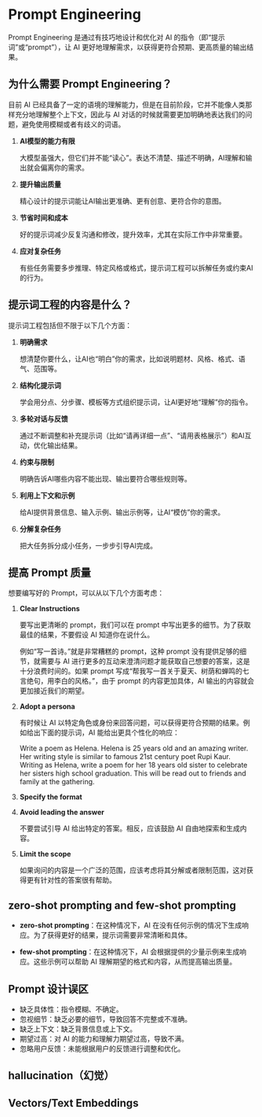 # Prompt Engineering

Prompt Engineering 是通过有技巧地设计和优化对 AI 的指令（即“提示词”或“prompt”），让 AI 更好地理解需求，以获得更符合预期、更高质量的输出结果。

## 为什么需要 Prompt Engineering？

目前 AI 已经具备了一定的语境的理解能力，但是在目前阶段，它并不能像人类那样充分地理解整个上下文，因此与 AI 对话的时候就需要更加明确地表达我们的问题，避免使用模糊或者有歧义的词语。

1. **AI模型的能力有限**

   大模型虽强大，但它们并不能“读心”。表达不清楚、描述不明确，AI理解和输出就会偏离你的需求。

1. **提升输出质量**

   精心设计的提示词能让AI输出更准确、更有创意、更符合你的意图。

1. **节省时间和成本**

   好的提示词减少反复沟通和修改，提升效率，尤其在实际工作中非常重要。

1. **应对复杂任务**

   有些任务需要多步推理、特定风格或格式，提示词工程可以拆解任务或约束AI的行为。

## 提示词工程的内容是什么？

提示词工程包括但不限于以下几个方面：

1. **明确需求**

   想清楚你要什么，让AI也“明白”你的需求，比如说明题材、风格、格式、语气、范围等。

2. **结构化提示词**

   学会用分点、分步骤、模板等方式组织提示词，让AI更好地“理解”你的指令。

3. **多轮对话与反馈**

   通过不断调整和补充提示词（比如“请再详细一点”、“请用表格展示”）和AI互动，优化输出结果。

4. **约束与限制**

   明确告诉AI哪些内容不能出现、输出要符合哪些规则等。

5. **利用上下文和示例**

   给AI提供背景信息、输入示例、输出示例等，让AI“模仿”你的需求。

6. **分解复杂任务**

   把大任务拆分成小任务，一步步引导AI完成。

## 提高 Prompt 质量

想要编写好的 Prompt，可以从以下几个方面考虑：

1. **Clear Instructions**

   要写出更清晰的 prompt，我们可以在 prompt 中写出更多的细节。为了获取最佳的结果，不要假设 AI 知道你在说什么。

   例如“写一首诗。”就是非常糟糕的 prompt，这种 prompt 没有提供足够的细节，就需要与 AI 进行更多的互动来澄清问题才能获取自己想要的答案，这是十分浪费时间的。如果 prompt 写成“帮我写一首关于夏天、树荫和蝉鸣的七言绝句，用李白的风格。”，由于 prompt 的内容更加具体，AI 输出的内容就会更加接近我们的期望。

2. **Adopt a persona**

   有时候让 AI 以特定角色或身份来回答问题，可以获得更符合预期的结果。例如给出下面的提示词，AI 能给出更具个性化的响应：

   Write a poem as Helena. Helena is 25 years old and an amazing writer. Her writing style is similar to famous 21st century poet Rupi Kaur. Writing as Helena, write a poem for her 18 years old sister to celebrate her sisters high school graduation. This will be read out to friends and family at the gathering.

3. **Specify the format**
4. **Avoid leading the answer**

   不要尝试引导 AI 给出特定的答案。相反，应该鼓励 AI 自由地探索和生成内容。

5. **Limit the scope**

   如果询问的内容是一个广泛的范围，应该考虑将其分解或者限制范围，这对获得更有针对性的答案很有帮助。

## zero-shot prompting and few-shot prompting

- **zero-shot prompting**：在这种情况下，AI 在没有任何示例的情况下生成响应。为了获得更好的结果，提示词需要非常清晰和具体。

- **few-shot prompting**：在这种情况下，AI 会根据提供的少量示例来生成响应。这些示例可以帮助 AI 理解期望的格式和内容，从而提高输出质量。

## Prompt 设计误区

- 缺乏具体性：指令模糊、不确定。
- 忽视细节：缺乏必要的细节，导致回答不完整或不准确。
- 缺乏上下文：缺乏背景信息或上下文。
- 期望过高：对 AI 的能力和理解力期望过高，导致不满。
- 忽略用户反馈：未能根据用户的反馈进行调整和优化。

## hallucination（幻觉）

## Vectors/Text Embeddings
